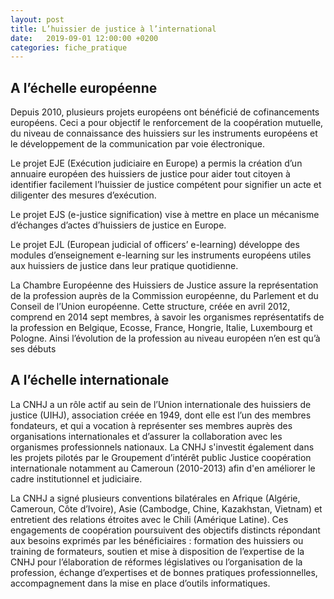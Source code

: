 ```yaml
---
layout: post
title: L’huissier de justice à l’international
date:   2019-09-01 12:00:00 +0200
categories: fiche_pratique
---
```


## A l’échelle européenne

Depuis 2010, plusieurs projets européens ont bénéficié de cofinancements européens. Ceci a pour objectif le renforcement de la coopération mutuelle, du niveau de connaissance des huissiers sur les instruments européens et le développement de la communication par voie électronique.

Le projet EJE (Exécution judiciaire en Europe) a permis la création d’un annuaire européen des huissiers de justice pour aider tout citoyen à identifier facilement l’huissier de justice compétent pour signifier un acte et diligenter des mesures d’exécution.

Le projet EJS (e-justice signification) vise à mettre en place un mécanisme d’échanges d’actes d’huissiers de justice en Europe.

Le projet EJL (European judicial of officers’ e-learning) développe des modules d’enseignement e-learning sur les instruments européens utiles aux huissiers de justice dans leur pratique quotidienne.

La Chambre Européenne des Huissiers de Justice assure la représentation de la profession auprès de la Commission européenne, du Parlement et du Conseil de l’Union européenne. Cette structure, créée en avril 2012, comprend en 2014 sept membres, à savoir les organismes représentatifs de la profession en Belgique, Ecosse, France, Hongrie, Italie, Luxembourg et Pologne. Ainsi l’évolution de la profession au niveau européen n’en est qu’à ses débuts

## A l’échelle internationale

La CNHJ a un rôle actif au sein de l’Union internationale des huissiers de justice (UIHJ), association créée en 1949, dont elle est l’un des membres fondateurs, et qui a vocation à représenter ses membres auprès des organisations internationales et d’assurer la collaboration avec les organismes professionnels nationaux. La CNHJ s'investit également dans les projets pilotés par le Groupement d’intérêt public Justice coopération internationale notamment au Cameroun (2010-2013) afin d'en améliorer le cadre institutionnel et judiciaire.

La CNHJ a signé plusieurs conventions bilatérales en Afrique (Algérie, Cameroun, Côte d’Ivoire), Asie (Cambodge, Chine, Kazakhstan, Vietnam) et entretient des relations étroites avec le Chili (Amérique Latine). Ces engagements de coopération poursuivent des objectifs distincts répondant aux besoins exprimés par les bénéficiaires : formation des huissiers ou training de formateurs, soutien et mise à disposition de l’expertise de la CNHJ pour l’élaboration de réformes législatives ou l’organisation de la profession, échange d’expertises et de bonnes pratiques professionnelles, accompagnement dans la mise en place d’outils informatiques.
